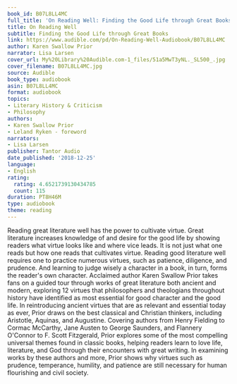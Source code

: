 ```yaml
---
book_id: B07L8LL4MC
full_title: 'On Reading Well: Finding the Good Life through Great Books'
title: On Reading Well
subtitle: Finding the Good Life through Great Books
link: https://www.audible.com/pd/On-Reading-Well-Audiobook/B07L8LL4MC
author: Karen Swallow Prior
narrator: Lisa Larsen
cover_url: My%20Library%20Audible.com-1_files/51a5MwT3yNL._SL500_.jpg
cover_filename: B07L8LL4MC.jpg
source: Audible
book_type: audiobook
asin: B07L8LL4MC
format: audiobook
topics:
- Literary History & Criticism
- Philosophy
authors:
- Karen Swallow Prior
- Leland Ryken - foreword
narrators:
- Lisa Larsen
publisher: Tantor Audio
date_published: '2018-12-25'
language:
- English
rating:
  rating: 4.6521739130434785
  count: 115
duration: PT8H46M
type: audiobook
theme: reading
---
```

Reading great literature well has the power to cultivate virtue. Great literature increases knowledge of and desire for the good life by showing readers what virtue looks like and where vice leads. It is not just what one reads but how one reads that cultivates virtue. Reading good literature well requires one to practice numerous virtues, such as patience, diligence, and prudence. And learning to judge wisely a character in a book, in turn, forms the reader's own character.
Acclaimed author Karen Swallow Prior takes fans on a guided tour through works of great literature both ancient and modern, exploring 12 virtues that philosophers and theologians throughout history have identified as most essential for good character and the good life. In reintroducing ancient virtues that are as relevant and essential today as ever, Prior draws on the best classical and Christian thinkers, including Aristotle, Aquinas, and Augustine. Covering authors from Henry Fielding to Cormac McCarthy, Jane Austen to George Saunders, and Flannery O'Connor to F. Scott Fitzgerald, Prior explores some of the most compelling universal themes found in classic books, helping readers learn to love life, literature, and God through their encounters with great writing. In examining works by these authors and more, Prior shows why virtues such as prudence, temperance, humility, and patience are still necessary for human flourishing and civil society.
